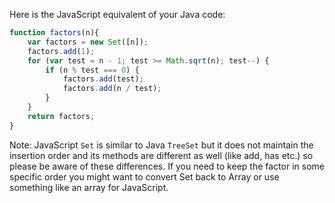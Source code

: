 Here is the JavaScript equivalent of your Java code:

```javascript
function factors(n){
    var factors = new Set([n]);
    factors.add(1);
    for (var test = n - 1; test >= Math.sqrt(n); test--) {
        if (n % test === 0) {
            factors.add(test);
            factors.add(n / test);
        }
    }
    return factors;
}
```

Note: JavaScript `Set` is similar to Java `TreeSet` but it does not maintain the insertion order and its methods are different as well (like add, has etc.) so please be aware of these differences. If you need to keep the factor in some specific order you might want to convert Set back to Array or use something like an array for JavaScript.

